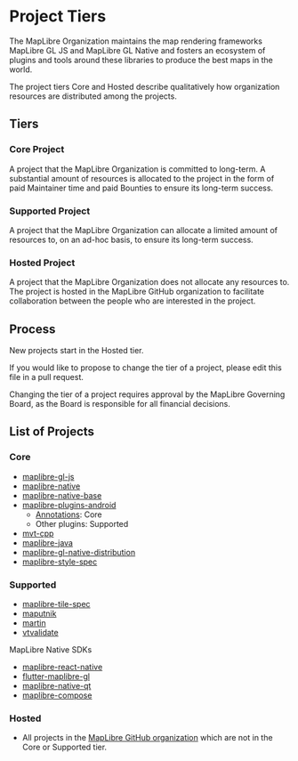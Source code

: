 # Project Tiers

The MapLibre Organization maintains the map rendering frameworks MapLibre GL JS and MapLibre GL Native and fosters an ecosystem of plugins and tools around these libraries to produce the best maps in the world.

The project tiers Core and Hosted describe qualitatively how organization resources are distributed among the projects.

## Tiers

### Core Project

A project that the MapLibre Organization is committed to long-term. A substantial amount of resources is allocated to the project in the form of paid Maintainer time and paid Bounties to ensure its long-term success.

### Supported Project

A project that the MapLibre Organization can allocate a limited amount of resources to, on an ad-hoc basis, to ensure its long-term success.

### Hosted Project

A project that the MapLibre Organization does not allocate any resources to. The project is hosted in the MapLibre GitHub organization to facilitate collaboration between the people who are interested in the project.

## Process

New projects start in the Hosted tier.

If you would like to propose to change the tier of a project, please edit this file in a pull request.

Changing the tier of a project requires approval by the MapLibre Governing Board, as the Board is responsible for all financial decisions.

## List of Projects

### Core

* [maplibre-gl-js](https://github.com/maplibre/maplibre-gl-js)
* [maplibre-native](https://github.com/maplibre/maplibre-native)
* [maplibre-native-base](https://github.com/maplibre/maplibre-native-base)
* [maplibre-plugins-android](https://github.com/maplibre/maplibre-plugins-android)
  * [Annotations](https://github.com/maplibre/maplibre-plugins-android/tree/main/plugin-annotation): Core
  * Other plugins: Supported
* [mvt-cpp](https://github.com/maplibre/mvt-cpp)
* [maplibre-java](https://github.com/maplibre/maplibre-java)
* [maplibre-gl-native-distribution](https://github.com/maplibre/maplibre-gl-native-distribution)
* [maplibre-style-spec](https://github.com/maplibre/maplibre-style-spec)

### Supported

* [maplibre-tile-spec](https://github.com/maplibre/maplibre-tile-spec)
* [maputnik](https://github.com/maplibre/maputnik)
* [martin](https://github.com/maplibre/martin)
* [vtvalidate](https://github.com/maplibre/vtvalidate)

MapLibre Native SDKs
* [maplibre-react-native](https://github.com/maplibre/maplibre-react-native)
* [flutter-maplibre-gl](https://github.com/maplibre/flutter-maplibre-gl)
* [maplibre-native-qt](https://github.com/maplibre/maplibre-native-qt)
* [maplibre-compose](https://github.com/maplibre/maplibre-compose)

### Hosted

* All projects in the [MapLibre GitHub organization](https://github.com/maplibre/) which are not in the Core or Supported tier.

